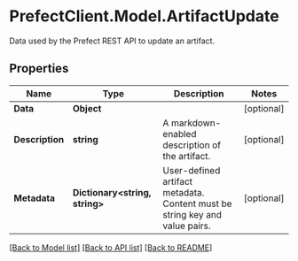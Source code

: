 # PrefectClient.Model.ArtifactUpdate
Data used by the Prefect REST API to update an artifact.

## Properties

Name | Type | Description | Notes
------------ | ------------- | ------------- | -------------
**Data** | **Object** |  | [optional] 
**Description** | **string** | A markdown-enabled description of the artifact. | [optional] 
**Metadata** | **Dictionary&lt;string, string&gt;** | User-defined artifact metadata. Content must be string key and value pairs. | [optional] 

[[Back to Model list]](../README.md#documentation-for-models) [[Back to API list]](../README.md#documentation-for-api-endpoints) [[Back to README]](../README.md)


